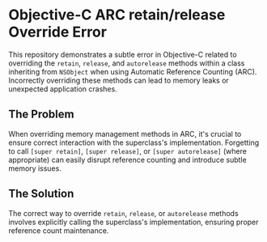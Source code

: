 # Objective-C ARC retain/release Override Error

This repository demonstrates a subtle error in Objective-C related to overriding the `retain`, `release`, and `autorelease` methods within a class inheriting from `NSObject` when using Automatic Reference Counting (ARC).  Incorrectly overriding these methods can lead to memory leaks or unexpected application crashes.

## The Problem

When overriding memory management methods in ARC, it's crucial to ensure correct interaction with the superclass's implementation.  Forgetting to call `[super retain]`, `[super release]`, or `[super autorelease]` (where appropriate) can easily disrupt reference counting and introduce subtle memory issues.

## The Solution

The correct way to override `retain`, `release`, or `autorelease` methods involves explicitly calling the superclass's implementation, ensuring proper reference count maintenance.
